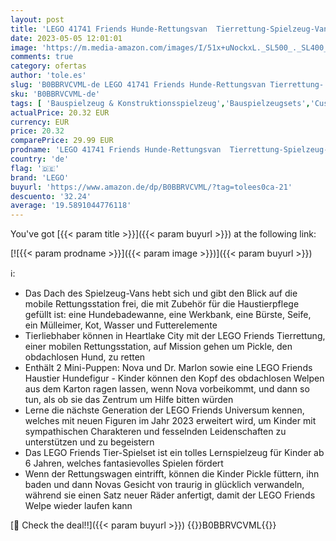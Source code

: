 ```yaml
---
layout: post
title: 'LEGO 41741 Friends Hunde-Rettungsvan  Tierrettung-Spielzeug-Van mit Haustieren und Mini-Puppen aus 2023  pädagogisches Tier-Spielzeug für Mädchen und Jungen ab 6 Jahren  Tierpflege mit Pickle dem Hund'
date: 2023-05-05 12:01:01
image: 'https://m.media-amazon.com/images/I/51x+uNockxL._SL500_._SL400_.jpg'
comments: true
category: ofertas
author: 'tole.es'
slug: 'B0BBRVCVML-de LEGO 41741 Friends Hunde-Rettungsvan Tierrettung-...'
sku: 'B0BBRVCVML-de'
tags: [ 'Bauspielzeug & Konstruktionsspielzeug','Bauspielzeugsets','Custom Stores','LEGO','Self Service','Spielzeug','lego','🇩🇪', ]
actualPrice: 20.32 EUR
currency: EUR
price: 20.32
comparePrice: 29.99 EUR
prodname: 'LEGO 41741 Friends Hunde-Rettungsvan  Tierrettung-Spielzeug-Van mit Haustieren und Mini-Puppen aus 2023  pädagogisches Tier-Spielzeug für Mädchen und Jungen ab 6 Jahren  Tierpflege mit Pickle dem Hund'
country: 'de'
flag: '🇩🇪'
brand: 'LEGO'
buyurl: 'https://www.amazon.de/dp/B0BBRVCVML/?tag=tolees0ca-21'
descuento: '32.24'
average: '19.5891044776118'
---
```


You've got [{{< param title >}}]({{< param buyurl >}}) at the following link:

[![{{< param prodname >}}]({{< param image >}})]({{< param buyurl >}})

ℹ️:

- Das Dach des Spielzeug-Vans hebt sich und gibt den Blick auf die mobile Rettungsstation frei, die mit Zubehör für die Haustierpflege gefüllt ist: eine Hundebadewanne, eine Werkbank, eine Bürste, Seife, ein Mülleimer, Kot, Wasser und Futterelemente
- Tierliebhaber können in Heartlake City mit der LEGO Friends Tierrettung, einer mobilen Rettungsstation, auf Mission gehen um Pickle, den obdachlosen Hund, zu retten
- Enthält 2 Mini-Puppen: Nova und Dr. Marlon sowie eine LEGO Friends Haustier Hundefigur - Kinder können den Kopf des obdachlosen Welpen aus dem Karton ragen lassen, wenn Nova vorbeikommt, und dann so tun, als ob sie das Zentrum um Hilfe bitten würden
- Lerne die nächste Generation der LEGO Friends Universum kennen, welches mit neuen Figuren im Jahr 2023 erweitert wird, um Kinder mit sympathischen Charakteren und fesselnden Leidenschaften zu unterstützen und zu begeistern
- Das LEGO Friends Tier-Spielset ist ein tolles Lernspielzeug für Kinder ab 6 Jahren, welches fantasievolles Spielen fördert
- Wenn der Rettungswagen eintrifft, können die Kinder Pickle füttern, ihn baden und dann Novas Gesicht von traurig in glücklich verwandeln, während sie einen Satz neuer Räder anfertigt, damit der LEGO Friends Welpe wieder laufen kann

[🛒 Check the deal!!]({{< param buyurl >}})
{{<world>}}B0BBRVCVML{{</world>}}
